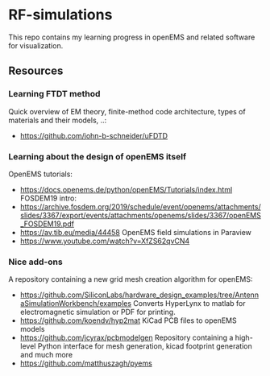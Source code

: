 # RF-simulations
This repo contains my learning progress in openEMS and related software for visualization.

## Resources
### Learning FTDT method
Quick overview of EM theory, finite-method code architecture, types of materials and their models, ..:
- https://github.com/john-b-schneider/uFDTD

### Learning about the design of openEMS itself
OpenEMS tutorials:
- https://docs.openems.de/python/openEMS/Tutorials/index.html
FOSDEM19 intro:
- https://archive.fosdem.org/2019/schedule/event/openems/attachments/slides/3367/export/events/attachments/openems/slides/3367/openEMS_FOSDEM19.pdf
- https://av.tib.eu/media/44458
OpenEMS field simulations in Paraview
- https://www.youtube.com/watch?v=XfZS62qvCN4

### Nice add-ons
A repository containing a new grid mesh creation algorithm for openEMS:
- https://github.com/SiliconLabs/hardware_design_examples/tree/AntennaSimulationWorkbench/examples
Converts HyperLynx to matlab for electromagnetic simulation or PDF for printing.
- https://github.com/koendv/hyp2mat
KiCad PCB files to openEMS models
- https://github.com/jcyrax/pcbmodelgen
Repository containing a high-level Python interface for mesh generation, kicad footprint generation and much more 
- https://github.com/matthuszagh/pyems